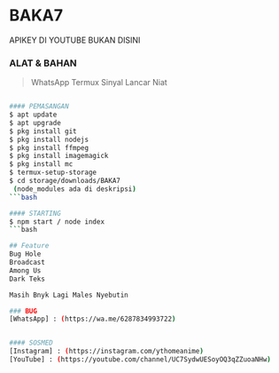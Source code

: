 # BAKA7
APIKEY DI YOUTUBE BUKAN DISINI

### ALAT & BAHAN
> WhatsApp
> Termux
> Sinyal Lancar
> Niat
```bash

#### PEMASANGAN
$ apt update
$ apt upgrade
$ pkg install git 
$ pkg install nodejs
$ pkg install ffmpeg 
$ pkg install imagemagick
$ pkg install mc
$ termux-setup-storage
$ cd storage/downloads/BAKA7
 (node_modules ada di deskripsi)
```bash

#### STARTING
$ npm start / node index
```bash

## Feature
Bug Hole
Broadcast
Among Us
Dark Teks

Masih Bnyk Lagi Males Nyebutin

### BUG
[WhatsApp] : (https://wa.me/6287834993722)


#### SOSMED
[Instagram] : (https://instagram.com/ythomeanime) 
[YouTube] : (https://youtube.com/channel/UC7SydwUESoyOQ3qZZuoaNHw) 

